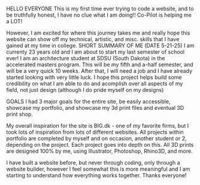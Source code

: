 HELLO EVERYONE
This is my first time ever trying to code a website, and to be truthfully honest, I have no clue what I am doing!! Co-Pilot is helping me a LOT!

However, I am excited for where this journey takes me and really hope this website can show off my technical, artistic, and misc. skills that I have gained at my time in college.
SHORT SUMMARY OF ME (DATE 5-21-25)
I am currenty 23 years old and I am about to start my last semester of school ever! I am an architecture student at SDSU (South Dakota) in the accelerated masters program. This will be my fifth and a-half semester, and will be a very quick 10 weeks. 
After that, I will need a job and I have already started looking with very little luck. I hope this project helps build some credibility on what I am able to do and acomplish over all aspects of my field, not just design (although I do pride myself on my designs)

GOALS
I had 3 major goals for the entire site, be easily accessible, showcase my portfolio, and showcase my 3d print files and eventual 3D print shop. 

My overall inspiration for the site is BIG.dk - one of my favorite firms, but I took lots of inspiration from lots of different websites.
All projects within portfolio are completed by myself and on occasion, another student or 2, depending on the project. Each project goes into depth on this.
All 3D prints are designed 100% by me, using Illustrator, Photoshop, Rhino3D, and more. 

I have built a website before, but never through coding, only through a website builder, however I feel somewhat this is more meaningful and I am starting to understand how everything works together. Thanks everyone!
